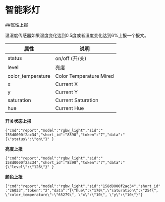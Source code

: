 # 智能彩灯

##属性上报

温湿度传感器如果温度变化达到0.5度或者湿度变化达到6%上报一个报文。

| 属性 | 说明 |
| --- | --- |
| status  | on/off        (开/关) |
| level | 亮度 |
| color_temperature  | Color Temperature Mired |
| x | Current X |
| y  | Current Y |
| saturation | Current Saturation |
| hue | Current Hue |

**开关状态上报**

```{"cmd":"report","model":"rgbw_light","sid":" 158d0000f2ac34","short_id":"8390","token":"7","data":"{\"status\":\"on\"}" }```

**亮度上报**

```{"cmd":"report","model":"rgbw_light","sid":" 158d0000f2ac34","short_id":"8390","token":"7","data":"{\"level\":\"126\"}" }```

**颜色上报**

```{"cmd":"report","model":"rgbw_light","sid":"158d0000f2ac34","short_id":"26033","token":"2","data":"{\"hue\":\"170\",\"saturation\":\"254\", \"color_temperature\":\"65279\", \"x\":\"10\", \"y\":\"10\"}"}```

